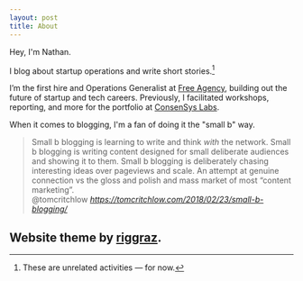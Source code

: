 ```yaml
---
layout: post
title: About
---
```


Hey, I'm Nathan.

I blog about startup operations and write short stories.[^1]

I’m the first hire and Operations Generalist at [Free Agency](https://www.freeagency.com/), building out the future of startup and tech careers. Previously, I facilitated workshops, reporting, and more for the portfolio at [ConsenSys Labs](https://labs.consensys.net/).

When it comes to blogging, I'm a fan of doing it the "small b" way. 

<blockquote class="quoteback" darkmode="" data-title="Small%20b%20blogging" data-author="@tomcritchlow" cite="https://tomcritchlow.com/2018/02/23/small-b-blogging/"> Small b blogging is learning to write and think <em>with</em> the network. Small b blogging is writing content designed for small deliberate audiences and showing it to them. Small b blogging is deliberately chasing interesting ideas over pageviews and scale. An attempt at genuine connection vs the gloss and polish and mass market of most “content marketing”. <footer>@tomcritchlow <cite><a href="https://tomcritchlow.com/2018/02/23/small-b-blogging/">https://tomcritchlow.com/2018/02/23/small-b-blogging/</a></cite></footer></blockquote><script note="" src="https://cdn.jsdelivr.net/gh/Blogger-Peer-Review/quotebacks@1/quoteback.js"></script>

Website theme by [riggraz](https://github.com/riggraz/).
---
[^1]: These are unrelated activities — for now.
